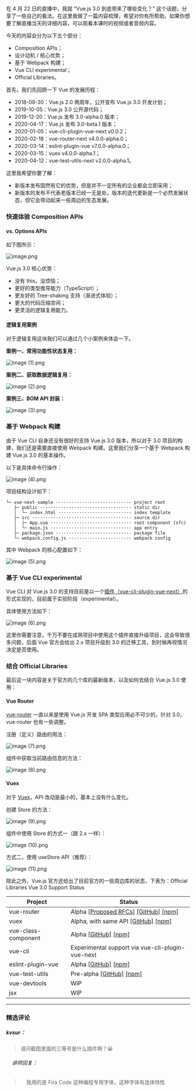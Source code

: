 <p>在 4 月 22 日的直播中，我就 “Vue.js 3.0 到底带来了哪些变化？” 这个话题，分享了一些自己的看法。在这里我做了一篇内容梳理，希望对你有所帮助。如果你想要了解直播当天的详细内容，可以观看本课时的视频或者音频内容。</p>
<p>今天的内容会分为以下五个部分：</p>
<ul>
<li>Composition APIs；</li>
<li>设计动机 / 核⼼优势；</li>
<li>基于 Webpack 构建；</li>
<li>Vue CLI experimental；</li>
<li>Official Libraries。</li>
</ul>
<p>首先，我们先回顾一下 Vue 的发展历程：</p>
<ul>
<li>2018-09-30：Vue.js 2.0 两周年，公开宣布 Vue.js 3.0 开发计划；</li>
<li>2019-10-05：Vue.js 3.0 公开源代码；</li>
<li>2019-12-20：Vue.js 发布 3.0-alpha.0 版本；</li>
<li>2020-04-17：Vue.js 发布 3.0-beta.1 版本；</li>
<li>2020-01-05：vue-cli-plugin-vue-next v0.0.2；</li>
<li>2020-02-18：vue-router-next v4.0.0-alpha.0；</li>
<li>2020-03-14：eslint-plugin-vue v7.0.0-alpha.0；</li>
<li>2020-03-15：vuex v4.0.0-alpha.1；</li>
<li>2020-04-12：vue-test-utils-next v2.0.0-alpha.1。</li>
</ul>
<p>这里我希望你要了解：</p>
<ul>
<li>新版本发布固然有它的优势，但是并不一定所有的企业都会立即采用；</li>
<li>新版本的发布不代表老版本已经一无是处，版本的迭代更新是一个必然发展状态，但它会带动起来一些周边的生态发展。</li>
</ul>
<h3>快速体验 Composition APIs</h3>
<h4>vs. Options APIs</h4>
<p>如下图所示：</p>
<p><img src="https://s0.lgstatic.com/i/image/M00/01/FD/CgqCHl6v6kKAEB86AANiAJDnjVQ357.png" alt="image.png"></p>
<p>Vue.js 3.0 核⼼优势：</p>
<ul>
<li>没有 this，没烦恼；</li>
<li>更好的类型推导能⼒（TypeScript）；</li>
<li>更友好的 Tree-shaking ⽀持（渐进式体验）；</li>
<li>更⼤的代码压缩空间；</li>
<li>更灵活的逻辑复⽤能⼒。</li>
</ul>
<h4>逻辑复用案例</h4>
<p>对于逻辑复用这块我们可以通过几个小案例来体会一下。</p>
<p><strong>案例一、常用功能性状态复用：</strong></p>
<p><img src="https://s0.lgstatic.com/i/image/M00/01/FD/CgqCHl6v6kyASlkDAAENklOYlj0705.png" alt="image (1).png"></p>
<p><strong>案例二、获取数据逻辑复用：</strong></p>
<p><img src="https://s0.lgstatic.com/i/image/M00/01/FD/CgqCHl6v6mOAcMILAAD_9U0vYHo031.png" alt="image (2).png"></p>
<p><strong>案例三、BOM API 封装：</strong></p>
<p><img src="https://s0.lgstatic.com/i/image/M00/01/FD/Ciqc1F6v6myAQliaAAHwBa16R38975.png" alt="image (3).png"></p>
<h3>基于 Webpack 构建</h3>
<p>由于 Vue CLI 自身还没有很好的支持 Vue.js 3.0 版本，所以对于 3.0 项目的构建，我们还是需要直接使用 Webpack 构建。这里我们分享一个基于 Webpack 构建 Vue.js 3.0 的基本操作。</p>
<p>以下是具体命令行操作：</p>
<p><img src="https://s0.lgstatic.com/i/image/M00/01/FD/Ciqc1F6v6nWAX5aTAANGepPtsvc770.png" alt="image (4).png"></p>
<p>项目结构设计如下：</p>
<pre><code data-language="js" class="lang-js">└─ vue-next-sample ····························· project root 
   ├─ public ··································· <span class="hljs-keyword">static</span> dir 
   │  └─ index.html ···························· index template 
   ├─ src ······································ source dir 
   │  ├─ App.vue ······························· root component (sfc) 
   │  └─ main.js ······························· app entry 
   ├─ package.json ····························· package file 
   └─ webpack.config.js ························ webpack config
</code></pre>
<p>其中 Webpack 的核心配置如下：</p>
<p><img src="https://s0.lgstatic.com/i/image/M00/01/FD/CgqCHl6v6oGAeKLEAANJ8E2ZEDA820.png" alt="image (5).png"></p>
<h3>基于 Vue CLI experimental</h3>
<p>Vue CLI 对 Vue.js 3.0 的支持目前是以一个<a href="https://github.com/vuejs/vue-cli-plugin-vue-next">插件（vue-cli-plugin-vue-next）</a>的形式实现的，目前属于实验阶段（experimental）。</p>
<p>具体使用方法如下：</p>
<p><img src="https://s0.lgstatic.com/i/image/M00/01/FD/CgqCHl6v6omAOOrAAAIRJLu2wak852.png" alt="image (6).png"></p>
<p>这里你需要注意，千万不要在成熟项⽬中使⽤这个插件直接升级项目，这会导致很多问题，后面 Vue 官方会给出 2.x 项目升级到 3.0 的迁移工具，到时候再视情况决定是否使用。</p>
<h3>结合 Official Libraries</h3>
<p>最后这一块内容是关于官方的几个库的最新版本，以及如何去结合 Vue.js 3.0 使用：</p>
<h4>Vue Router</h4>
<p><a href="https://github.com/vuejs/vue-router-next">vue-router</a> 一直以来是使用 Vue.js 开发 SPA 类型应用必不可少的，针对 3.0，vue-router 也有一些调整。</p>
<p>注册（定义）路由的用法：</p>
<p><img src="https://s0.lgstatic.com/i/image/M00/01/FD/Ciqc1F6v6pKAaRIRAAHzDZjGLng133.png" alt="image (7).png"></p>
<p>组件中获取当前路由信息的方法：</p>
<p><img src="https://s0.lgstatic.com/i/image/M00/01/FD/CgqCHl6v6p2AG_EpAAEJL03CUDk536.png" alt="image (8).png"></p>
<h4>Vuex</h4>
<p>对于 <a href="https://github.com/vuejs/vuex/tree/4.0">Vuex</a>，API 改动是最小的，基本上没有什么变化。</p>
<p>创建 Store 的方法：</p>
<p><img src="https://s0.lgstatic.com/i/image/M00/01/FD/Ciqc1F6v6qeAJtdfAAFPEAP3Tos147.png" alt="image (9).png"></p>
<p>组件中使用 Store 的方式一（跟 2.x 一样）：</p>
<p><img src="https://s0.lgstatic.com/i/image/M00/01/FD/CgqCHl6v6q6Af8R9AAFcCB1sJGY955.png" alt="image (10).png"></p>
<p>方式二，使用 useStore API（推荐）：</p>
<p><img src="https://s0.lgstatic.com/i/image/M00/01/FD/Ciqc1F6v6raAHqIEAAJm6pO4Vnw344.png" alt="image (11).png"></p>
<p>除此之外，Vue.js 官方还给出了目前官方的一些周边库的状态，下表为：Official Libraries Vue 3.0 Support Status</p>
<table>
<thead>
<tr>
<th>Project</th>
<th>Status</th>
</tr>
</thead>
<tbody>
<tr>
<td>vue-router</td>
<td>Alpha <a href="https://github.com/vuejs/rfcs/pulls?q=is%3Apr+is%3Aopen+label%3Arouter">[Proposed RFCs]</a> <a href="https://github.com/vuejs/vue-router-next">[GitHub]</a> <a href="https://unpkg.com/browse/vue-router@4.0.0-alpha.7/">[npm]</a></td>
</tr>
<tr>
<td>vuex</td>
<td>Alpha, with same API <a href="https://github.com/vuejs/vuex/tree/4.0">[GitHub]</a> <a href="https://unpkg.com/browse/vuex@4.0.0-alpha.1/">[npm]</a></td>
</tr>
<tr>
<td>vue-class-component</td>
<td>Alpha <a href="https://github.com/vuejs/vue-class-component/tree/next">[GitHub]</a> <a href="https://unpkg.com/browse/vue-class-component@8.0.0-alpha.2/">[npm]</a></td>
</tr>
<tr>
<td>vue-cli</td>
<td>Experimental support via vue-cli-plugin-vue-next</td>
</tr>
<tr>
<td>eslint-plugin-vue</td>
<td>Alpha <a href="https://github.com/vuejs/eslint-plugin-vue">[GitHub]</a> <a href="https://unpkg.com/browse/eslint-plugin-vue@7.0.0-alpha.0/">[npm]</a></td>
</tr>
<tr>
<td>vue-test-utils</td>
<td>Pre-alpha <a href="https://github.com/vuejs/vue-test-utils-next">[GitHub]</a> <a href="https://www.npmjs.com/package/@vue/test-utils">[npm]</a></td>
</tr>
<tr>
<td>vue-devtools</td>
<td>WIP</td>
</tr>
<tr>
<td>jsx</td>
<td>WIP</td>
</tr>
</tbody>
</table>

---

### 精选评论

##### kvsur：
> 请问截图里面的三等号是什么插件啊？😀

 ###### &nbsp;&nbsp;&nbsp; 讲师回复：
> &nbsp;&nbsp;&nbsp; 我用的是 Fira Code 这种编程专用字体，这种字体有连体特性

